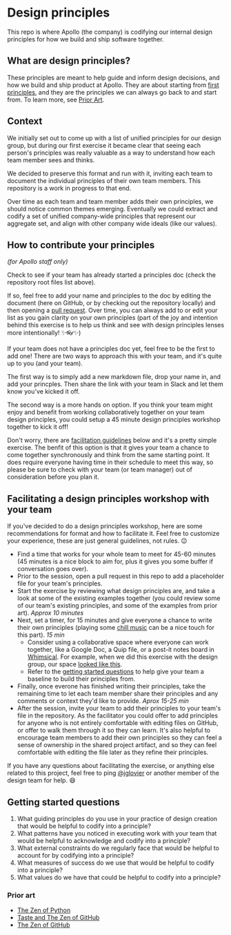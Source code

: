 # Design principles

This repo is where Apollo (the company) is codifying our internal design principles for how we build and ship software together.

## What are design principles?

These principles are meant to help guide and inform design decisions, and how we build and ship product at Apollo. They are about starting from [first principles](https://en.wikipedia.org/wiki/First_principle), and they are the principles we can always go back to and start from. To learn more, see [Prior Art](#prior-art).

## Context

We initially set out to come up with a list of unified principles for our design group, but during our first exercise it became clear that seeing each person's principles was really valuable as a way to understand how each team member sees and thinks.

We decided to preserve this format and run with it, inviting each team to document the individual principles of their own team members. This repository is a work in progress to that end.

Over time as each team and team member adds their own principles, we should notice common themes emerging. Eventually we could extract and codify a set of unified company-wide principles that represent our aggregate set, and align with other company wide ideals (like our values).

## How to contribute your principles

*(for Apollo staff only)*

Check to see if your team has already started a principles doc (check the repository root files list above). 

If so, feel free to add your name and principles to the doc by editing the document (here on GitHub, or by checking out the repository locally) and then opening a [pull request](https://github.com/apollographql/design-principles/pulls). Over time, you can always add to or edit your list as you gain clarity on your own principles (part of the joy and intention behind this exercise is to help us think and see with design principles lenses more intentionally! :sparkles::eyeglasses::sparkles:)

If your team does not have a principles doc yet, feel free to be the first to add one! There are two ways to approach this with your team, and it's quite up to you (and your team). 

The first way is to simply add a new markdown file, drop your name in, and add your princples. Then share the link with your team in Slack and let them know you've kicked it off.

The second way is a more hands on option. If you think your team might enjoy and benefit from working collaboratively together on your team design principles, you could setup a 45 minute design principles workshop together to kick it off! 

Don't worry, there are [facilitation guidelines](#facilitating-a-design-principles-workshop-with-your-team) below and it's a pretty simple exercise. The benfit of this option is that it gives your team a chance to come together synchronously and think from the same starting point. It does require everyone having time in their schedule to meet this way, so please be sure to check with your team (or team manager) out of consideration before you plan it.

## Facilitating a design principles workshop with your team

If you've decided to do a design principles workshop, here are some recommendations for format and how to facilitate it. Feel free to customize your experience, these are just general guidelines, not rules. :wink:

- Find a time that works for your whole team to meet for 45-60 minutes (45 minutes is a nice block to aim for, plus it gives you some buffer if conversation goes over).
- Prior to the session, open a pull request in this repo to add a placeholder file for your team's principles.
- Start the exercise by reviewing what design principles are, and take a look at some of the existing examples together (you could review some of our team's existing principles, and some of the examples from prior art). *Approx 10 minutes*
- Next, set a timer, for 15 minutes and give everyone a chance to write their own principles (playing some [chill music](https://soundcloud.com/search?q=chill%20hop) can be a nice touch for this part). *15 min*
  - Consider using a collaborative space where everyone can work together, like a Google Doc, a Quip file, or a post-it notes board in [Whimsical](https://whimsical.com/). For example, when we did this exercise with the design group, our space [looked like this](https://www.dropbox.com/s/mw66r9rjsmagljc/Screen%20Shot%202020-09-02%20at%208.27.11%20AM.png?dl=0).
  - Refer to the [getting started questions](#getting-started-questions) to help give your team a baseline to build their principles from.
- Finally, once everone has finished writing their principles, take the remaining time to let each team member share their principles and any comments or context they'd like to provide. *Aprox 15-25 min*
- After the session, invite your team to add their principles to your team's file in the repository. As the facilitator you could offer to add principles for anyone who is not entirely comfortable with editing files on GitHub, or offer to walk them through it so they can learn. It's also helpful to encourage team members to add their own principles so they can feel a sense of ownership in the shared project artifact, and so they can feel comfortable with editing the file later as they refine their principles.

If you have any questions about facilitating the exercise, or anything else related to this project, feel free to ping [@jglovier](http://github.com/jglovier/) or another member of the design team for help. :smile:

## Getting started questions
1. What guiding principles do you use in your practice of design creation that would be helpful to codify into a principle?
2. What patterns have you noticed in executing work with your team that would be helpful to acknowledge and codify into a principle?
3. What external constraints do we regularly face that would be helpful to account for by codifying into a principle?
4. What measures of success do we use that would be helpful to codify into a principle?
5. What values do we have that could be helpful to codify into a principle?

### Prior art
- [The Zen of Python](https://legacy.python.org/dev/peps/pep-0020/)
- [Taste and The Zen of GitHub](https://warpspire.com/posts/taste)
- [The Zen of GitHub](https://ben.balter.com/2015/08/12/the-zen-of-github/)
